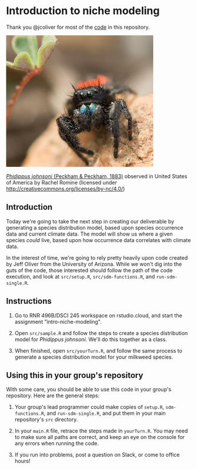 # Introduction to niche modeling

Thank you @jcoliver for most of the [code](https://github.com/jcoliver/biodiversity-sdm-lesson) in this repository.

![Phidippus johnsoni](data/johnsoni400.png)

[*Phidippus johnsoni* (Peckham & Peckham, 1883)](https://www.gbif.org/occurrence/3456688654)
observed in United States of America
 by Rachel Romine (licensed under http://creativecommons.org/licenses/by-nc/4.0/)


## Introduction

Today we're going to take the next step in creating our deliverable by generating a species distribution model, based upon species occurrence data and current climate data. The model will show us where a given species *could* live, based upon how occurrence data correlates with climate data.

In the interest of time, we're going to rely pretty heavily upon code created by Jeff Oliver from the University of Arizona. While we won't dig into the guts of the code, those interested should follow the path of the code execution, and look at `src/setup.R`, `src/sdm-functions.R`, and `run-sdm-single.R`.

## Instructions

1. Go to RNR 496B/DSCI 245 workspace on rstudio.cloud, and start the assignment "intro-niche-modeling".

2. Open `src/sample.R` and follow the steps to create a species distribution model for *Phidippus johnsoni*. We'll do this together as a class.

3. When finished, open `src/yourTurn.R`, and follow the same process to generate a species distribution model for your milkweed species.


## Using this in your group's repository

With some care, you should be able to use this code in your group's repository. Here are the general steps:

1. Your group's lead programmer could make copies of `setup.R`, `sdm-functions.R`, and `run-sdm-single.R`, and put them in your main repository's `src` directory.

2. In your `main.R` file, retrace the steps made in `yourTurn.R`. You may need to make sure all paths are correct, and keep an eye on the console for any errors when running the code.

3. If you run into problems, post a question on Slack, or come to office hours!



